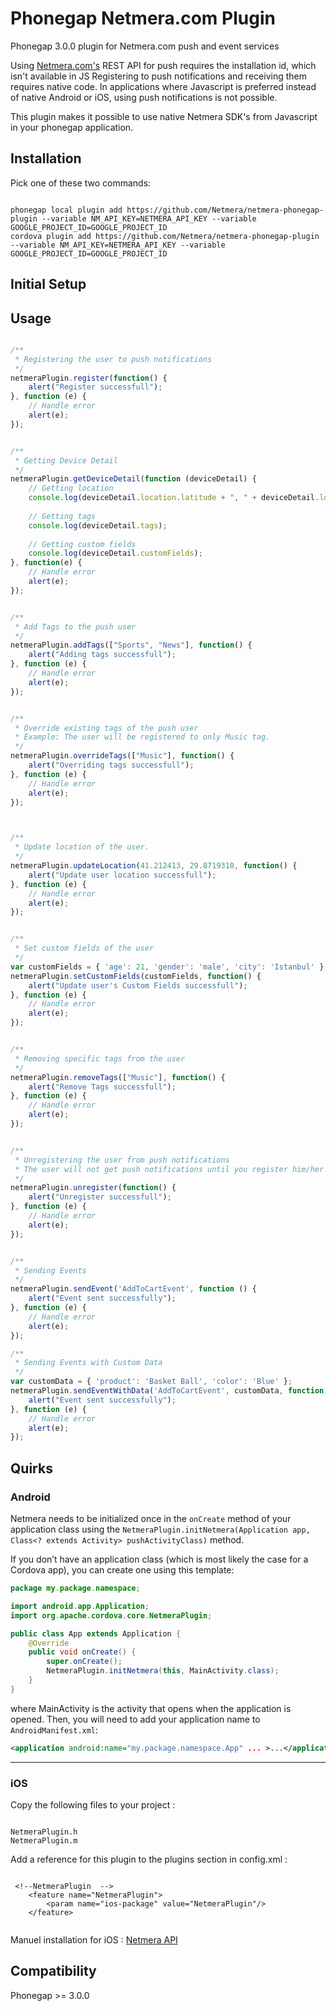 Phonegap Netmera.com Plugin
=========================

Phonegap 3.0.0 plugin for Netmera.com push and event services

Using [Netmera.com's](http://www.netmera.com) REST API for push requires the installation id, which isn't available in JS
Registering to push notifications and receiving them requires native code. In applications where Javascript is preferred instead of native Android or iOS, using push notifications is not possible.

This plugin makes it possible to use native Netmera SDK's from Javascript in your phonegap application.

Installation
------------

Pick one of these two commands:

```

phonegap local plugin add https://github.com/Netmera/netmera-phonegap-plugin --variable NM_API_KEY=NETMERA_API_KEY --variable GOOGLE_PROJECT_ID=GOOGLE_PROJECT_ID
cordova plugin add https://github.com/Netmera/netmera-phonegap-plugin --variable NM_API_KEY=NETMERA_API_KEY --variable GOOGLE_PROJECT_ID=GOOGLE_PROJECT_ID

```

Initial Setup
-------------


Usage
-----
```javascript

/**
 * Registering the user to push notifications
 */
netmeraPlugin.register(function() {
	alert("Register successfull");
}, function (e) {
	// Handle error
	alert(e);
});


/**
 * Getting Device Detail
 */
netmeraPlugin.getDeviceDetail(function (deviceDetail) {
	// Getting location
	console.log(deviceDetail.location.latitude + ", " + deviceDetail.location.longitude);
	
	// Getting tags
	console.log(deviceDetail.tags);
	
	// Getting custom fields
	console.log(deviceDetail.customFields);
}, function(e) {
	// Handle error
	alert(e);
});


/**
 * Add Tags to the push user
 */
netmeraPlugin.addTags(["Sports", "News"], function() {
	alert("Adding tags successfull");
}, function (e) {
	// Handle error
	alert(e);
});


/**
 * Override existing tags of the push user
 * Example: The user will be registered to only Music tag.
 */
netmeraPlugin.overrideTags(["Music"], function() {
	alert("Overriding tags successfull");
}, function (e) {
	// Handle error
	alert(e);
});



/**
 * Update location of the user.
 */
netmeraPlugin.updateLocation(41.212413, 29.8719310, function() {
	alert("Update user location successfull");
}, function (e) {
	// Handle error
	alert(e);
});


/**
 * Set custom fields of the user
 */
var customFields = { 'age': 21, 'gender': 'male', 'city': 'Istanbul' };
netmeraPlugin.setCustomFields(customFields, function() {
	alert("Update user's Custom Fields successfull");
}, function (e) {
	// Handle error
	alert(e);
});


/**
 * Removing specific tags from the user
 */
netmeraPlugin.removeTags(["Music"], function() {
	alert("Remove Tags successfull");
}, function (e) {
	// Handle error
	alert(e);
});


/**
 * Unregistering the user from push notifications
 * The user will not get push notifications until you register him/her back.
 */
netmeraPlugin.unregister(function() {
	alert("Unregister successfull");
}, function (e) {
	// Handle error
	alert(e);
});


/**
 * Sending Events
 */
netmeraPlugin.sendEvent('AddToCartEvent', function () {
	alert("Event sent successfully");
}, function (e) {
	// Handle error
	alert(e);
});

/**
 * Sending Events with Custom Data
 */
var customData = { 'product': 'Basket Ball', 'color': 'Blue' };
netmeraPlugin.sendEventWithData('AddToCartEvent', customData, function () {
	alert("Event sent successfully");
}, function (e) {
	// Handle error
	alert(e);
});

```

Quirks
------

### Android

Netmera needs to be initialized once in the `onCreate` method of your application class using the `NetmeraPlugin.initNetmera(Application app, Class<? extends Activity> pushActivityClass)` method.

If you don’t have an application class (which is most likely the case for a Cordova app), you can create one using this template:

```java
package my.package.namespace;

import android.app.Application;
import org.apache.cordova.core.NetmeraPlugin;

public class App extends Application {
    @Override
    public void onCreate() {
        super.onCreate();
        NetmeraPlugin.initNetmera(this, MainActivity.class);
    }
}
```
where MainActivity is the activity that opens when the application is opened. Then, you will need to add your application name to `AndroidManifest.xml`:

```xml
<application android:name="my.package.namespace.App" ... >...</application>
```
------
### iOS

Copy the following files to your project :

```ios

NetmeraPlugin.h
NetmeraPlugin.m

```

Add a reference for this plugin to the plugins section in config.xml :

```ref

 <!--NetmeraPlugin  -->
    <feature name="NetmeraPlugin">
        <param name="ios-package" value="NetmeraPlugin"/>
    </feature>
    
```
Manuel installation for iOS :
	[Netmera API](http://www.netmera.com/docs/#document-1)
    


Compatibility
-------------
Phonegap >= 3.0.0
